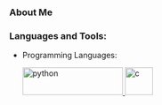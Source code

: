 ### About Me

#### 


<h3 align="left">Languages and Tools:</h3>



- Programming Languages:
    <p align="left">
        <a href="https://www.python.org" target="_blank" rel="noreferrer"> <img src="https://www.python.org/static/img/python-logo.png" alt="python" width="180" height="50"/> </a>
        <a href="https://www.isocpp.org/" target="_blank" rel="noreferrer"> <img src="https://isocpp.org/assets/images/cpp_logo.png" alt="c" width="50" height="50"/> </a>
    </p>


<!--
- Packages & Libaries:
    <p align="left">
        <a href="https://pytorch.org/" target="_blank" rel="noreferrer"> <img src="https://www.vectorlogo.zone/logos/pytorch/pytorch-icon.svg" alt="pytorch" width="50" height="50"/> </a>
        <a href="https://scikit-learn.org/" target="_blank" rel="noreferrer"> <img src="https://upload.wikimedia.org/wikipedia/commons/0/05/Scikit_learn_logo_small.svg" alt="scikit_learn" width="50" height="50"/> </a>
        <a href="https://opencv.org/" target="_blank" rel="noreferrer"> <img src="https://www.vectorlogo.zone/logos/opencv/opencv-icon.svg" alt="opencv" width="50" height="50"/> </a>
        <a href="https://pandas.pydata.org/" target="_blank" rel="noreferrer"> <img src="https://raw.githubusercontent.com/devicons/devicon/2ae2a900d2f041da66e950e4d48052658d850630/icons/pandas/pandas-original.svg" alt="pandas" width="50" height="50"/> </a>
    </p>

- Techs:
    <p align="left">
        <a href="https://git-scm.com/" target="_blank" rel="noreferrer"> <img src="https://www.vectorlogo.zone/logos/git-scm/git-scm-icon.svg" alt="git" width="40" height="40"/> </a>
        <a href="https://www.jupyter.org/" target="_blank" rel="noreferrer"> <img src="https://raw.githubusercontent.com/devicons/devicon/master/icons/jupyter/jupyter-original-wordmark.svg" alt="jupyter" width="40" height="40"/> </a>
        <a href="https://www.linux.org/" target="_blank" rel="noreferrer"> <img src="https://raw.githubusercontent.com/devicons/devicon/master/icons/linux/linux-original.svg" alt="linux" width="40" height="40"/> </a>

    </p>



---

</details>

<br>

<details>
<summary> Topics </summary> 
<br>
- TBD
</details>

<br>

<details>
<summary> Further me </summary> 
<br>
- TBD
</details>





  comments
-->
